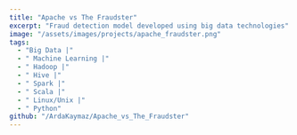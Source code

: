 ```yaml
---
title: "Apache vs The Fraudster"
excerpt: "Fraud detection model developed using big data technologies"
image: "/assets/images/projects/apache_fraudster.png"
tags: 
  - "Big Data |"
  - " Machine Learning |"
  - " Hadoop |"
  - " Hive |"
  - " Spark |"
  - " Scala |"
  - " Linux/Unix |"
  - " Python"
github: "/ArdaKaymaz/Apache_vs_The_Fraudster"
---
```

